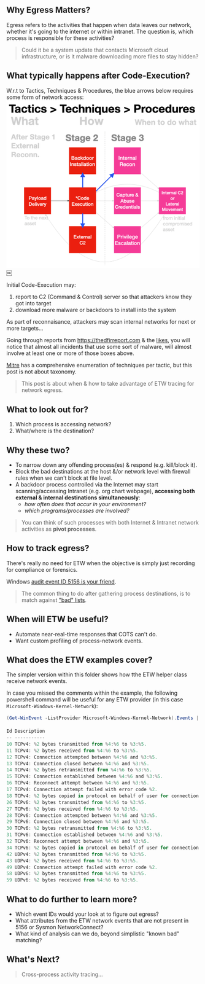 ## Why Egress Matters?
Egress refers to the activities that happen when data leaves our network, whether it's going to the internet or within intranet. The question is, which process is responsible for these activities? 

>Could it be a system update that contacts Microsoft cloud infrastructure, or is it malware downloading more files to stay hidden?

## What typically happens after Code-Execution?
W.r.t to Tactics, Techniques & Procedures, the blue arrows below requires some form of network access:
![](../img/ttpEgress.png)￼

Initial Code-Execution may:
1. report to C2 (Command & Control) server so that attackers know they got into target
2. download more malware or backdoors to install into the system

As part of reconnaisance, attackers may scan internal networks for next or more targets...

Going through reports from https://thedfirreport.com & the [likes](https://www.perplexity.ai/search/other-sites-like-https-thedfir-H0hUsCD4SdmEru6yvjomAg#0), you will notice that almost all incidents that use some sort of malware, will almost involve at least one or more of those boxes above. 

[Mitre](https://attack.mitre.org) has a comprehensive enumeration of techniques per tactic, but this post is not about taxonomy.

>This post is about when & how to take advantage of ETW tracing for network egress.

## What to look out for?
1. Which process is accessing network?
2. What/where is the destination?

## Why these two?
- To narrow down any offending process(es) & respond (e.g. kill/block it).
- Block the bad destinations at the host &/or network level with firewall rules when we can't block at file level.
- A backdoor process controlled via the Internet may start scanning/accessing Intranet (e.g. org chart webpage),  **accessing both external & internal destinations simultaneously**: 
  - _how often does that occur in your environment?_
  - _which programs/processes are involved?_

>You can think of such processes with both Internet & Intranet network activities as **pivot processes**.

## How to track egress?
There's really no need for ETW when the objective is simply just recording for compliance or forensics.

Windows [audit event ID 5156 is your friend](https://www.perplexity.ai/search/how-to-turn-on-windows-audit-5-P.lrwnH2QHKOw6LUdOSD8g#0). 

>The common thing to do after gathering process destinations, is to match against ["bad" lists](https://www.perplexity.ai/search/which-is-the-most-active-and-w-9_fxwvxMQKm.KfwqU7HHZA#0).

## When will ETW be useful?
- Automate near-real-time responses that COTS can't do.
- Want custom profiling of process-network events.

## What does the ETW examples cover?
The simpler version within this folder shows how tthe ETW helper class receive network events. 

In case you missed the comments within the example, the following powershell command will be useful for any ETW provider (in this case `Microsoft-Windows-Kernel-Network`):
```powershell
(Get-WinEvent -ListProvider Microsoft-Windows-Kernel-Network).Events | Select Id, Description

Id Description
-- -----------
10 TCPv4: %2 bytes transmitted from %4:%6 to %3:%5.
11 TCPv4: %2 bytes received from %4:%6 to %3:%5.
12 TCPv4: Connection attempted between %4:%6 and %3:%5.
13 TCPv4: Connection closed between %4:%6 and %3:%5.
14 TCPv4: %2 bytes retransmitted from %4:%6 to %3:%5.
15 TCPv4: Connection established between %4:%6 and %3:%5.
16 TCPv4: Reconnect attempt between %4:%6 and %3:%5.
17 TCPv4: Connection attempt failed with error code %2.
18 TCPv4: %2 bytes copied in protocol on behalf of user for connection between %4:%6 and %3:%5.
26 TCPv6: %2 bytes transmitted from %4:%6 to %3:%5.
27 TCPv6: %2 bytes received from %4:%6 to %3:%5.
28 TCPv6: Connection attempted between %4:%6 and %3:%5.
29 TCPv6: Connection closed between %4:%6 and %3:%5.
30 TCPv6: %2 bytes retransmitted from %4:%6 to %3:%5.
31 TCPv6: Connection established between %4:%6 and %3:%5.
32 TCPv6: Reconnect attempt between %4:%6 and %3:%5.
34 TCPv6: %2 bytes copied in protocol on behalf of user for connection between %4:%6 and %3:%5.
42 UDPv4: %2 bytes transmitted from %4:%6 to %3:%5.
43 UDPv4: %2 bytes received from %4:%6 to %3:%5.
49 UDPv4: Connection attempt failed with error code %2.
58 UDPv6: %2 bytes transmitted from %4:%6 to %3:%5.
59 UDPv6: %2 bytes received from %4:%6 to %3:%5.
```            
## What to do further to learn more?
- Which event IDs would your look at to figure out egress?
- What attributes from the ETW network events that are not present in 5156 or Sysmon NetworkConnect?
- What kind of analysis can we do, beyond simplistic "known bad" matching?

## What's Next?
>Cross-process activity tracing...